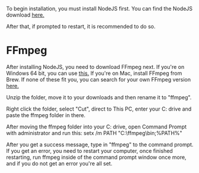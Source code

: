To begin installation, you must install NodeJS first. You can find the NodeJS download [here.](https://nodejs.org/en/)

After that, if prompted to restart, it is recommended to do so.

# FFmpeg

After installing NodeJS, you need to download FFmpeg next. If you're on Windows 64 bit, you can use [this.](https://github.com/BtbN/FFmpeg-Builds/releases/download/latest/ffmpeg-master-latest-win64-gpl-shared.zip) If you're on Mac, install FFmpeg from Brew. If none of these fit you, you can search for your own FFmpeg version [here.](https://github.com/BtbN/FFmpeg-Builds/releases)

Unzip the folder, move it to your downloads and then rename it to "ffmpeg".

Right click the folder, select "Cut", direct to This PC, enter your C: drive and paste the ffmpeg folder in there.

After moving the ffmpeg folder into your C: drive, open Command Prompt with administrator and run this: setx /m PATH "C:\ffmpeg\bin;%PATH%"

After you get a success message, type in "ffmpeg" to the command prompt. If you get an error, you need to restart your computer, once finished restarting, run ffmpeg inside of the command prompt window once more, and if you do not get an error you're all set.

